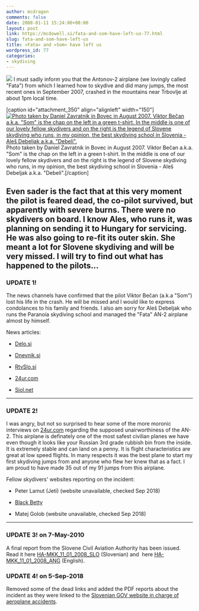 ```yaml
---
author: mcdragon
comments: false
date: 2008-01-11 15:24:00+00:00
layout: post
link: https://mcdowell.si/fata-and-som-have-left-us-77.html
slug: fata-and-som-have-left-us
title: »Fata« and »Som« have left us
wordpress_id: 77
categories:
- skydiving
---
```


![](http://bp1.blogger.com/_NGEqiMCgdY8/R4eL5eyXaWI/AAAAAAAAB_o/Y0YkQMbY_3k/s400/fata.jpg)
I must sadly inform you that the Antonov-2 airplane (we lovingly called "Fata") from which I learned how to skydive and did many jumps, the most recent ones in September 2007, crashed in the mountains near Trbovlje at about 1pm local time.




[caption id="attachment_350" align="alignleft" width="150"][![Photo taken by Daniel Zavratnik in Bovec in August 2007. Viktor Bečan a.k.a. "Som" is the chap on the left in a green t-shirt. In the middle is one of our lovely fellow skydivers and on the right is the legend of Slovene skydiving who runs, in my opinion, the best skydiving school in Slovenia - Aleš Debeljak a.k.a. "Debeli".](https://mcdowell.si/wp-content/uploads/2008/08/som_bovec_aug_2007-1-150x150.jpg)](https://mcdowell.si/wp-content/uploads/2008/08/som_bovec_aug_2007.jpg) Photo taken by Daniel Zavratnik in Bovec in August 2007. Viktor Bečan a.k.a. "Som" is the chap on the left in a green t-shirt. In the middle is one of our lovely fellow skydivers and on the right is the legend of Slovene skydiving who runs, in my opinion, the best skydiving school in Slovenia - Aleš Debeljak a.k.a. "Debeli".[/caption]

Even sader is the fact that at this very moment the pilot is feared dead, the co-pilot survived, but apparently with severe burns. There were no skydivers on board. I know Ales, who runs it, was planning on sending it to Hungary for servicing. He was also going to re-fit its outer skin. She meant a lot for Slovene skydiving and will be very missed. I will try to find out what has happened to the pilots...
-------------------------------------


### UPDATE 1!


The news channels have confirmed that the pilot Viktor Bečan (a.k.a "Som") lost his life in the crash. He will be missed and I would like to express condolances to his family and friends.
I also am sorry for Aleš Debeljak who runs the Paranoia skydiving school and managed the "Fata" AN-2 airplane almost by himself.

News articles:



 	
  * [Delo.si](http://www.delo.si/index.php?sv_path=41,1735,263978)

 	
  * [Dnevnik.si](http://www.dnevnik.si/novice/crna_kronika/292277/)

 	
  * [RtvSlo.si](http://www.dnevnik.si/novice/crna_kronika/292115/)

 	
  * [24ur.com](https://www.24ur.com/novice/crna-kronika/letalo-strmoglavilo-zaradi-megle.html)

 	
  * [Siol.net](https://siol.net/novice/crna-kronika/pri-trbovljah-strmoglavilo-letalo-162228)


------------------------------------------


### UPDATE 2!


I was angry, but not so surprised to hear some of the more moronic interviews on [24ur.com](http://24ur.com/) regarding the supposed unairworthiness of the AN-2. This airplane is definately one of the most safest civilian planes we have even though it looks like your Russian 3rd grade rubbish bin from the inside. It is extremely stable and can land on a penny. It is flight characteristics are great at low speed flights. In many respects it was the best plane to start my first skydiving jumps from and anyone who flew her knew that as a fact.
I am proud to have made 35 out of my 91 jumps from this airplane.

Fellow skydivers' websites reporting on the incident:



 	
  * Peter Lamut (Jeti) (website unavailable, checked Sep 2018)

 	
  * [Black Betty](http://betmenka.blogspot.com/2008/01/o-fak-o-pizda-o-sranje-o-kriza.html)

 	
  * Matej Golob (website unavailable, checked Sep 2018)


------------------------------------------


### UPDATE 3! on 7-May-2010


A final report from the Slovene Civil Aviation Authority has been issued. Read it here [HA-MKK_11_01_2008_SLO](https://mcdowell.si/wp-content/uploads/2008/01/HA-MKK_11_01_2008_SLO.pdf) (Slovenian) and  here [HA-MKK_11_01_2008_ANG](https://mcdowell.si/wp-content/uploads/2008/01/HA-MKK_11_01_2008_ANG.pdf) (English).


### UPDATE 4! on 5-Sep-2018


Removed some of the dead links and added the PDF reports about the incident as they were linked to the [Slovenian GOV website in charge of aeroplane accidents](http://www.mzi.gov.si/).
